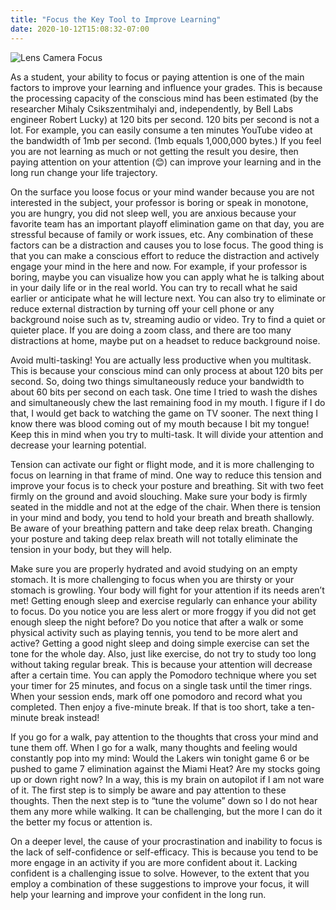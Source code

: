 ```yaml
---
title: "Focus the Key Tool to Improve Learning"
date: 2020-10-12T15:08:32-07:00
---
```


![Lens Camera Focus](/img/lens-1209823_1920.jpg)


As a student, your ability to focus or paying attention is one of the main factors to improve your learning and influence your grades. This is because the processing capacity of the conscious mind has been estimated (by the researcher Mihaly Csikszentmihalyi and, independently, by Bell Labs engineer Robert Lucky) at 120 bits per second. 120 bits per second is not a lot. For example, you can easily consume a ten minutes YouTube video at the bandwidth of 1mb per second. (1mb equals 1,000,000 bytes.) If you feel you are not learning as much or not getting the result you desire, then paying attention on your attention (😊) can improve your learning and in the long run change your life trajectory.

On the surface you loose focus or your mind wander because you are not interested in the subject, your professor is boring or speak in monotone, you are hungry, you did not sleep well, you are anxious because your favorite team has an important playoff elimination game on that day, you are stressful because of family or work issues, etc. Any combination of these factors can be a distraction and causes you to lose focus. The good thing is that you can make a conscious effort to reduce the distraction and actively engage your mind in the here and now. For example, if your professor is boring, maybe you can visualize how you can apply what he is talking about in your daily life or in the real world. You can try to recall what he said earlier or anticipate what he will lecture next. You can also try to eliminate or reduce external distraction by turning off your cell phone or any background noise such as tv, streaming audio or video. Try to find a quiet or quieter place. If you are doing a zoom class, and there are too many distractions at home, maybe put on a headset to reduce background noise. 

Avoid multi-tasking! You are actually less productive when you multitask. This is because your conscious mind can only process at about 120 bits per second. So, doing two things simultaneously reduce your bandwidth to about 60 bits per second on each task. One time I tried to wash the dishes and simultaneously chew the last remaining food in my mouth. I figure if I do that, I would get back to watching the game on TV sooner.  The next thing I know there was blood coming out of my mouth because I bit my tongue! Keep this in mind when you try to multi-task. It will divide your attention and decrease your learning potential. 

Tension can activate our fight or flight mode, and it is more challenging to focus on learning in that frame of mind. One way to reduce this tension and improve your focus is to check your posture and breathing. Sit with two feet firmly on the ground and avoid slouching. Make sure your body is firmly seated in the middle and not at the edge of the chair. When there is tension in your mind and body, you tend to hold your breath and breath shallowly. Be aware of your breathing pattern and take deep relax breath. Changing your posture and taking deep relax breath will not totally eliminate the tension in your body, but they will help.

Make sure you are properly hydrated and avoid studying on an empty stomach. It is more challenging to focus when you are thirsty or your stomach is growling. Your body will fight for your attention if its needs aren’t met! Getting enough sleep and exercise regularly can enhance your ability to focus. Do you notice you are less alert or more froggy if you did not get enough sleep the night before? Do you notice that after a walk or some physical activity such as playing tennis, you tend to be more alert and active? Getting a good night sleep and doing simple exercise can set the tone for the whole day. Also, just like exercise, do not try to study too long without taking regular break. This is because your attention will decrease after a certain time. You can apply the Pomodoro technique where you set your timer for 25 minutes, and focus on a single task until the timer rings. When your session ends, mark off one pomodoro and record what you completed. Then enjoy a five-minute break. If that is too short, take a ten-minute break instead! 

If you go for a walk, pay attention to the thoughts that cross your mind and tune them off. When I go for a walk, many thoughts and feeling would constantly pop into my mind: Would the Lakers win tonight game 6 or be pushed to game 7 elimination against the Miami Heat? Are my stocks going up or down right now? In a way, this is my brain on autopilot if I am not ware of it. The first step is to simply be aware and pay attention to these thoughts. Then the next step is to “tune the volume” down so I do not hear them any more while walking. It can be challenging, but the more I can do it the better my focus or attention is.

On a deeper level, the cause of your procrastination and inability to focus is the lack of self-confidence or self-efficacy. This is because you tend to be more engage in an activity if you are more confident about it. Lacking confident is a challenging issue to solve. However, to the extent that you employ a combination of these suggestions to improve your focus, it will help your learning and  improve your confident in the long run.
